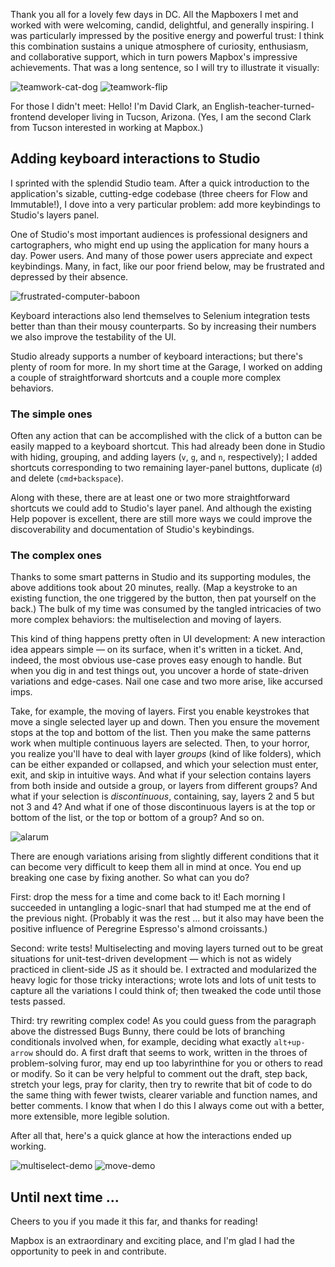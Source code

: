Thank you all for a lovely few days in DC. All the Mapboxers I met and worked with were welcoming, candid, delightful, and generally inspiring. I was particularly impressed by the positive energy and powerful trust: I think this combination sustains a unique atmosphere of curiosity, enthusiasm, and collaborative support, which in turn powers Mapbox's impressive achievements. That was a long sentence, so I will try to illustrate it visually:

![teamwork-cat-dog](https://github.com/davidtheclark/gifs/blob/master/teamwork-cat-dog.gif)
![teamwork-flip](https://github.com/davidtheclark/gifs/blob/master/teamwork-flip.gif)

For those I didn't meet: Hello! I'm David Clark, an English-teacher-turned-frontend developer living in Tucson, Arizona. (Yes, I am the second Clark from Tucson interested in working at Mapbox.)

## Adding keyboard interactions to Studio

I sprinted with the splendid Studio team. After a quick introduction to the application's sizable, cutting-edge codebase (three cheers for Flow and Immutable!), I dove into a very particular problem: add more keybindings to Studio's layers panel.

One of Studio's most important audiences is professional designers and cartographers, who might end up using the application for many hours a day. Power users. And many of those power users appreciate and expect keybindings. Many, in fact, like our poor friend below, may be frustrated and depressed by their absence.

![frustrated-computer-baboon](https://github.com/davidtheclark/gifs/blob/master/frustrated-computer-baboob.gif)

Keyboard interactions also lend themselves to Selenium integration tests better than than their mousy counterparts. So by increasing their numbers we also improve the testability of the UI.

Studio already supports a number of keyboard interactions; but there's plenty of room for more. In my short time at the Garage, I worked on adding a couple of straightforward shortcuts and a couple more complex behaviors.

### The simple ones

Often any action that can be accomplished with the click of a button can be easily mapped to a keyboard shortcut. This had already been done in Studio with hiding, grouping, and adding layers (`v`, `g`, and `n`, respectively); I added shortcuts corresponding to two remaining layer-panel buttons, duplicate (`d`) and delete (`cmd+backspace`).

Along with these, there are at least one or two more straightforward shortcuts we could add to Studio's layer panel. And although the existing Help popover is excellent, there are still more ways we could improve the discoverability and documentation of Studio's keybindings.

### The complex ones

Thanks to some smart patterns in Studio and its supporting modules, the above additions took about 20 minutes, really. (Map a keystroke to an existing function, the one triggered by the button, then pat yourself on the back.) The bulk of my time was consumed by the tangled intricacies of two more complex behaviors: the multiselection and moving of layers.

This kind of thing happens pretty often in UI development: A new interaction idea appears simple — on its surface, when it's written in a ticket. And, indeed, the most obvious use-case proves easy enough to handle. But when you dig in and test things out, you uncover a horde of state-driven variations and edge-cases. Nail one case and two more arise, like accursed imps.

Take, for example, the moving of layers. First you enable keystrokes that move a single selected layer up and down. Then you ensure the movement stops at the top and bottom of the list. Then you make the same patterns work when multiple continuous layers are selected. Then, to your horror, you realize you'll have to deal with layer *groups* (kind of like folders), which can be either expanded or collapsed, and which your selection must enter, exit, and skip in intuitive ways. And what if your selection contains layers from both inside and outside a group, or layers from different groups? And what if your selection is *discontinuous*, containing, say, layers 2 and 5 but not 3 and 4? And what if one of those discontinuous layers is at the top or bottom of the list, or the top or bottom of a group? And so on.

![alarum](https://github.com/davidtheclark/gifs/blob/master/alarum.gif)

There are enough variations arising from slightly different conditions that it can become very difficult to keep them all in mind at once. You end up breaking one case by fixing another. So what can you do?

First: drop the mess for a time and come back to it! Each morning I succeeded in untangling a logic-snarl that had stumped me at the end of the previous night. (Probably it was the rest ... but it also may have been the positive influence of Peregrine Espresso's almond croissants.)

Second: write tests! Multiselecting and moving layers turned out to be great situations for unit-test-driven development — which is not as widely practiced in client-side JS as it should be. I extracted and modularized the heavy logic for those tricky interactions; wrote lots and lots of unit tests to capture all the variations I could think of; then tweaked the code until those tests passed.

Third: try rewriting complex code! As you could guess from the paragraph above the distressed Bugs Bunny, there could be lots of branching conditionals involved when, for example, deciding what exactly `alt+up-arrow` should do. A first draft that seems to work, written in the throes of problem-solving furor, may end up too labyrinthine for you or others to read or modify. So it can be very helpful to comment out the draft, step back, stretch your legs, pray for clarity, then try to rewrite that bit of code to do the same thing with fewer twists, clearer variable and function names, and better comments. I know that when I do this I always come out with a better, more extensible, more legible solution.

After all that, here's a quick glance at how the interactions ended up working.

![multiselect-demo](https://github.com/davidtheclark/gifs/blob/master/multiselect-demo.gif)
![move-demo](https://github.com/davidtheclark/gifs/blob/master/move-demo.gif)

## Until next time ...

Cheers to you if you made it this far, and thanks for reading!

Mapbox is an extraordinary and exciting place, and I'm glad I had the opportunity to peek in and contribute.
